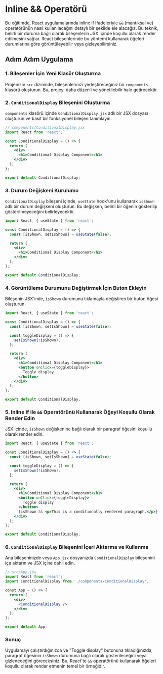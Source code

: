 # Inline && Operatörü

Bu eğitimde, React uygulamalarında inline if ifadeleriyle `&&` (mantıksal ve) operatörünün nasıl kullanılacağını detaylı bir şekilde ele alacağız. Bu teknik, belirli bir duruma bağlı olarak bileşenlerin JSX içinde koşullu olarak render edilmesini sağlar. React bileşenlerinde bu yöntemi kullanarak öğeleri durumlarına göre görüntüleyebilir veya gizleyebilirsiniz.

## Adım Adım Uygulama

### 1. Bileşenler İçin Yeni Klasör Oluşturma

Projenizin `src` dizininde, bileşenlerinizi yerleştireceğiniz bir `components` klasörü oluşturun. Bu, projeyi daha düzenli ve yönetilebilir hale getirecektir.

### 2. `ConditionalDisplay` Bileşenini Oluşturma

`components` klasörü içinde `ConditionalDisplay.jsx` adlı bir JSX dosyası oluşturun ve basit bir fonksiyonel bileşen tanımlayın.

```jsx
// components/ConditionalDisplay.jsx
import React from 'react';

const ConditionalDisplay = () => {
  return (
    <div>
      <h1>Conditional Display Component</h1>
    </div>
  );
};

export default ConditionalDisplay;
```

### 3. Durum Değişkeni Kurulumu

`ConditionalDisplay` bileşeni içinde, `useState` hook'unu kullanarak `isShown` adlı bir durum değişkeni oluşturun. Bu değişken, belirli bir öğenin gösterilip gösterilmeyeceğini belirleyecektir.

```jsx
import React, { useState } from 'react';

const ConditionalDisplay = () => {
  const [isShown, setIsShown] = useState(false);

  return (
    <div>
      <h1>Conditional Display Component</h1>
    </div>
  );
};

export default ConditionalDisplay;
```

### 4. Görüntüleme Durumunu Değiştirmek İçin Buton Ekleyin

Bileşenin JSX'inde, `isShown` durumunu tıklamayla değiştiren bir buton öğesi oluşturun.

```jsx
import React, { useState } from 'react';

const ConditionalDisplay = () => {
  const [isShown, setIsShown] = useState(false);

  const toggleDisplay = () => {
    setIsShown(!isShown);
  };

  return (
    <div>
      <h1>Conditional Display Component</h1>
      <button onClick={toggleDisplay}>
        Toggle display
      </button>
    </div>
  );
};

export default ConditionalDisplay;
```

### 5. Inline if ile `&&` Operatörünü Kullanarak Öğeyi Koşullu Olarak Render Edin

JSX içinde, `isShown` değişkenine bağlı olarak bir paragraf öğesini koşullu olarak render edin.

```jsx
import React, { useState } from 'react';

const ConditionalDisplay = () => {
  const [isShown, setIsShown] = useState(false);

  const toggleDisplay = () => {
    setIsShown(!isShown);
  };

  return (
    <div>
      <h1>Conditional Display Component</h1>
      <button onClick={toggleDisplay}>
        Toggle display
      </button>
      {isShown && <p>This is a conditionally rendered paragraph.</p>}
    </div>
  );
};

export default ConditionalDisplay;
```

### 6. `ConditionalDisplay` Bileşenini İçeri Aktarma ve Kullanma

Ana bileşeninizde veya `App.jsx` dosyanızda `ConditionalDisplay` bileşenini içe aktarın ve JSX içine dahil edin.

```jsx
// src/App.jsx
import React from 'react';
import ConditionalDisplay from './components/ConditionalDisplay';

const App = () => {
  return (
    <div>
      <ConditionalDisplay />
    </div>
  );
};

export default App;
```

### Sonuç

Uygulamayı çalıştırdığınızda ve "Toggle display" butonuna tıkladığınızda, paragraf öğesinin `isShown` durumuna bağlı olarak gösterileceğini veya gizleneceğini göreceksiniz. Bu, React'te `&&` operatörünü kullanarak öğeleri koşullu olarak render etmenin temel bir örneğidir.

